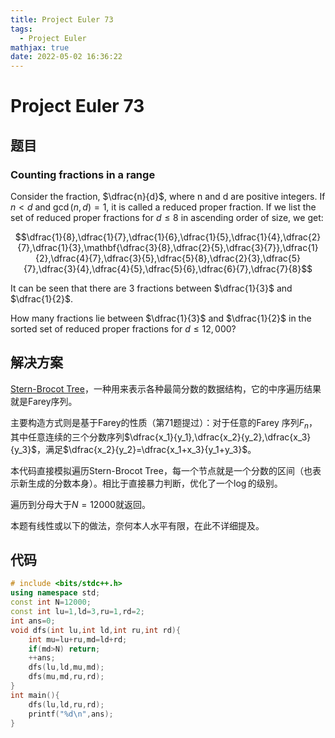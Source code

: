 ```yaml
---
title: Project Euler 73
tags:
  - Project Euler
mathjax: true
date: 2022-05-02 16:36:22
---
```


<escape><!-- more --></escape>

# Project Euler 73

## 题目

### Counting fractions in a range

Consider the fraction, $\dfrac{n}{d}$, where n and d are positive integers. If $n<d$ and $\gcd(n,d)=1$, it is called a reduced proper fraction.
If we list the set of reduced proper fractions for $d \leq 8$ in ascending order of size, we get:

$$\dfrac{1}{8},\dfrac{1}{7},\dfrac{1}{6},\dfrac{1}{5},\dfrac{1}{4},\dfrac{2}{7},\dfrac{1}{3},\mathbf{\dfrac{3}{8},\dfrac{2}{5},\dfrac{3}{7}},\dfrac{1}{2},\dfrac{4}{7},\dfrac{3}{5},\dfrac{5}{8},\dfrac{2}{3},\dfrac{5}{7},\dfrac{3}{4},\dfrac{4}{5},\dfrac{5}{6},\dfrac{6}{7},\dfrac{7}{8}$$

It can be seen that there are $3$ fractions between $\dfrac{1}{3}$ and $\dfrac{1}{2}$.

How many fractions lie between $\dfrac{1}{3}$ and $\dfrac{1}{2}$ in the sorted set of reduced proper fractions for $d \leq 12,000$?

## 解决方案

[Stern-Brocot Tree](https://en.wikipedia.org/wiki/Stern%E2%80%93Brocot_tree)，一种用来表示各种最简分数的数据结构，它的中序遍历结果就是Farey序列。

主要构造方式则是基于Farey的性质（第71题提过）：对于任意的Farey 序列$F_n$，其中任意连续的三个分数序列$\dfrac{x_1}{y_1},\dfrac{x_2}{y_2},\dfrac{x_3}{y_3}$，满足$\dfrac{x_2}{y_2}=\dfrac{x_1+x_3}{y_1+y_3}$。

本代码直接模拟遍历Stern-Brocot Tree，每一个节点就是一个分数的区间（也表示新生成的分数本身）。相比于直接暴力判断，优化了一个$\log$的级别。

遍历到分母大于$N=12000$就返回。

本题有线性或以下的做法，奈何本人水平有限，在此不详细提及。

## 代码

```C++
# include <bits/stdc++.h>
using namespace std;
const int N=12000;
const int lu=1,ld=3,ru=1,rd=2;
int ans=0;
void dfs(int lu,int ld,int ru,int rd){
    int mu=lu+ru,md=ld+rd;
    if(md>N) return;
    ++ans;
    dfs(lu,ld,mu,md);
    dfs(mu,md,ru,rd);
}
int main(){
    dfs(lu,ld,ru,rd);
    printf("%d\n",ans);
}

```
